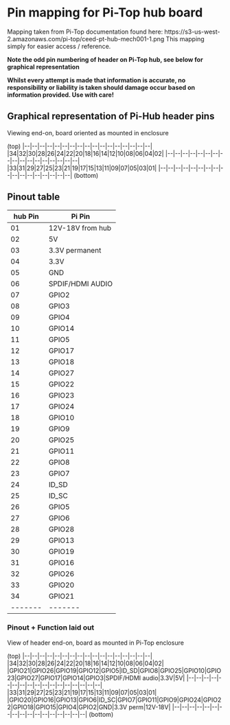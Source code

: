 <h1>Pin mapping for Pi-Top hub board </h1>
Mapping taken from Pi-Top documentation found here: https://s3-us-west-2.amazonaws.com/pi-top/ceed-pt-hub-mech001-1.png
This mapping simply for easier access / reference.

**Note the odd pin numbering of header on Pi-Top hub, see below for graphical representation**

**Whilst every attempt is made that information is accurate, no responsibility or liability is taken should damage occur based on information provided. Use with care!**

<h2>Graphical representation of Pi-Hub header pins</h2>

Viewing end-on, board oriented as mounted in enclosure

(top)
|--|--|--|--|--|--|--|--|--|--|--|--|--|--|--|--|--|
|34|32|30|28|26|24|22|20|18|16|14|12|10|08|06|04|02|
|--|--|--|--|--|--|--|--|--|--|--|--|--|--|--|--|--|
|33|31|29|27|25|23|21|19|17|15|13|11|09|07|05|03|01|
|--|--|--|--|--|--|--|--|--|--|--|--|--|--|--|--|--|
(bottom)

<h2>Pinout table</h2>


|hub Pin|Pi Pin|
|-------|------|
|01     |12V-18V from hub|
|02     |5V    |
|03     |3.3V permanent|
|04     |3.3V   |
|05     |GND    |
|06     |SPDIF/HDMI AUDIO|
|07     |GPIO2  |
|08     |GPIO3  |
|09     |GPIO4  |
|10     |GPIO14 |
|11     |GPIO5  |
|12     |GPIO17 |
|13     |GPIO18 |
|14     |GPIO27 |
|15     |GPIO22 |
|16     |GPIO23 |
|17     |GPIO24 |
|18     |GPIO10 |
|19     |GPIO9  |
|20     |GPIO25 |
|21     |GPIO11 |
|22     |GPIO8  |
|23     |GPIO7  |
|24     |ID_SD  |
|25     |ID_SC  |
|26     |GPIO5  |
|27     |GPIO6  |
|28     |GPIO28 |
|29     |GPIO13 |
|30     |GPIO19 |
|31     |GPIO16 |
|32     |GPIO26 |
|33     |GPIO20 |
|34     |GPIO21 |
|-------|-------|

<h3>Pinout + Function laid out</h3>

View of header end-on, board as mounted in Pi-Top enclosure

  (top)
  |--|--|--|--|--|--|--|--|--|--|--|--|--|--|--|--|--|
  |34|32|30|28|26|24|22|20|18|16|14|12|10|08|06|04|02|
  |GPIO21|GPIO26|GPIO19|GPIO12|GPIO5|ID_SD|GPIO8|GPIO25|GPIO10|GPIO23|GPIO27|GPIO17|GPIO14|GPIO3|SPDIF/HDMI audio|3.3V|5V|
  |--|--|--|--|--|--|--|--|--|--|--|--|--|--|--|--|--|
  |33|31|29|27|25|23|21|19|17|15|13|11|09|07|05|03|01|
  |GPIO20|GPIO16|GPIO13|GPIO6|ID_SC|GPIO7|GPIO11|GPIO9|GPIO24|GPIO22|GPIO18|GPIO15|GPIO4|GPIO2|GND|3.3V perm|12V-18V|
  |--|--|--|--|--|--|--|--|--|--|--|--|--|--|--|--|--|
  (bottom)
